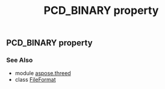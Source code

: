 ﻿---
title: PCD_BINARY property
second_title: Aspose.3D for Python via .NET API References
description: 
type: docs
weight: 370
url: /python-net/aspose.threed/fileformat/pcd_binary/
is_root: false
---

## PCD_BINARY property


### See Also
* module [aspose.threed](../../)
* class [FileFormat](/3d/python-net/aspose.threed/fileformat)
